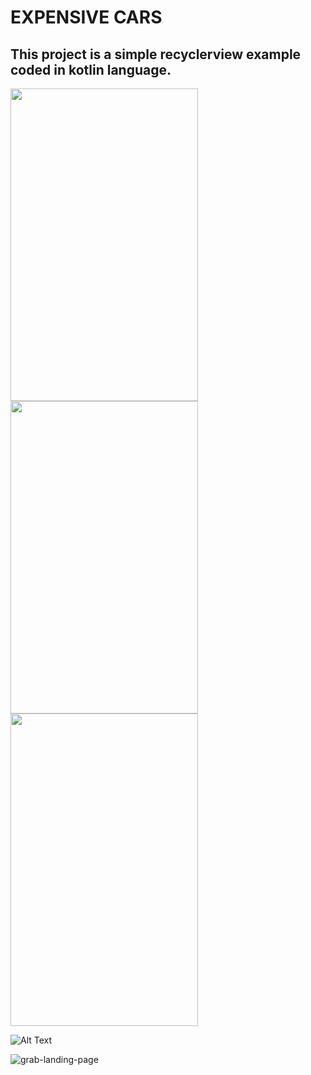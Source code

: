 # EXPENSIVE CARS

## This project is a simple recyclerview example coded in kotlin language.

<p align="left">
<img src="https://swanky.website/PicturesAndGifs/Screenshot1.png" width="300" height="500"/>
<img src="https://swanky.website/PicturesAndGifs/Screenshot2.png" width="300" height="500"/> 
<img src="https://swanky.website/PicturesAndGifs/Screenshot3.png" width="300" height="500"/> 
  
</p>

![Alt Text](https://github.com/muhammedmustafageldi/KotlinRecyclerviewExample/blob/main/PhotosAndGifs/application.gif)

![grab-landing-page](https://github.com/muhammedmustafageldi/KotlinRecyclerviewExample/blob/main/PhotosAndGifs/application.gif)

